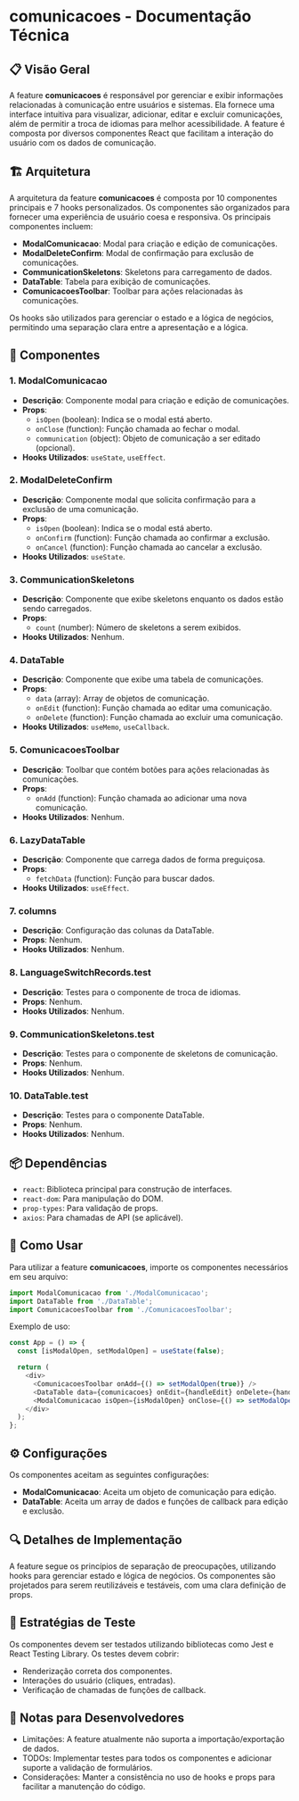 # comunicacoes - Documentação Técnica

## 📋 Visão Geral
A feature **comunicacoes** é responsável por gerenciar e exibir informações relacionadas à comunicação entre usuários e sistemas. Ela fornece uma interface intuitiva para visualizar, adicionar, editar e excluir comunicações, além de permitir a troca de idiomas para melhor acessibilidade. A feature é composta por diversos componentes React que facilitam a interação do usuário com os dados de comunicação.

## 🏗️ Arquitetura
A arquitetura da feature **comunicacoes** é composta por 10 componentes principais e 7 hooks personalizados. Os componentes são organizados para fornecer uma experiência de usuário coesa e responsiva. Os principais componentes incluem:

- **ModalComunicacao**: Modal para criação e edição de comunicações.
- **ModalDeleteConfirm**: Modal de confirmação para exclusão de comunicações.
- **CommunicationSkeletons**: Skeletons para carregamento de dados.
- **DataTable**: Tabela para exibição de comunicações.
- **ComunicacoesToolbar**: Toolbar para ações relacionadas às comunicações.

Os hooks são utilizados para gerenciar o estado e a lógica de negócios, permitindo uma separação clara entre a apresentação e a lógica.

## 🔧 Componentes

### 1. ModalComunicacao
- **Descrição**: Componente modal para criação e edição de comunicações.
- **Props**:
  - `isOpen` (boolean): Indica se o modal está aberto.
  - `onClose` (function): Função chamada ao fechar o modal.
  - `communication` (object): Objeto de comunicação a ser editado (opcional).
- **Hooks Utilizados**: `useState`, `useEffect`.

### 2. ModalDeleteConfirm
- **Descrição**: Componente modal que solicita confirmação para a exclusão de uma comunicação.
- **Props**:
  - `isOpen` (boolean): Indica se o modal está aberto.
  - `onConfirm` (function): Função chamada ao confirmar a exclusão.
  - `onCancel` (function): Função chamada ao cancelar a exclusão.
- **Hooks Utilizados**: `useState`.

### 3. CommunicationSkeletons
- **Descrição**: Componente que exibe skeletons enquanto os dados estão sendo carregados.
- **Props**:
  - `count` (number): Número de skeletons a serem exibidos.
- **Hooks Utilizados**: Nenhum.

### 4. DataTable
- **Descrição**: Componente que exibe uma tabela de comunicações.
- **Props**:
  - `data` (array): Array de objetos de comunicação.
  - `onEdit` (function): Função chamada ao editar uma comunicação.
  - `onDelete` (function): Função chamada ao excluir uma comunicação.
- **Hooks Utilizados**: `useMemo`, `useCallback`.

### 5. ComunicacoesToolbar
- **Descrição**: Toolbar que contém botões para ações relacionadas às comunicações.
- **Props**:
  - `onAdd` (function): Função chamada ao adicionar uma nova comunicação.
- **Hooks Utilizados**: Nenhum.

### 6. LazyDataTable
- **Descrição**: Componente que carrega dados de forma preguiçosa.
- **Props**:
  - `fetchData` (function): Função para buscar dados.
- **Hooks Utilizados**: `useEffect`.

### 7. columns
- **Descrição**: Configuração das colunas da DataTable.
- **Props**: Nenhum.
- **Hooks Utilizados**: Nenhum.

### 8. LanguageSwitchRecords.test
- **Descrição**: Testes para o componente de troca de idiomas.
- **Props**: Nenhum.
- **Hooks Utilizados**: Nenhum.

### 9. CommunicationSkeletons.test
- **Descrição**: Testes para o componente de skeletons de comunicação.
- **Props**: Nenhum.
- **Hooks Utilizados**: Nenhum.

### 10. DataTable.test
- **Descrição**: Testes para o componente DataTable.
- **Props**: Nenhum.
- **Hooks Utilizados**: Nenhum.

## 📦 Dependências
- `react`: Biblioteca principal para construção de interfaces.
- `react-dom`: Para manipulação do DOM.
- `prop-types`: Para validação de props.
- `axios`: Para chamadas de API (se aplicável).

## 🚀 Como Usar
Para utilizar a feature **comunicacoes**, importe os componentes necessários em seu arquivo:

```javascript
import ModalComunicacao from './ModalComunicacao';
import DataTable from './DataTable';
import ComunicacoesToolbar from './ComunicacoesToolbar';
```

Exemplo de uso:

```javascript
const App = () => {
  const [isModalOpen, setModalOpen] = useState(false);

  return (
    <div>
      <ComunicacoesToolbar onAdd={() => setModalOpen(true)} />
      <DataTable data={comunicacoes} onEdit={handleEdit} onDelete={handleDelete} />
      <ModalComunicacao isOpen={isModalOpen} onClose={() => setModalOpen(false)} />
    </div>
  );
};
```

## ⚙️ Configurações
Os componentes aceitam as seguintes configurações:
- **ModalComunicacao**: Aceita um objeto de comunicação para edição.
- **DataTable**: Aceita um array de dados e funções de callback para edição e exclusão.

## 🔍 Detalhes de Implementação
A feature segue os princípios de separação de preocupações, utilizando hooks para gerenciar estado e lógica de negócios. Os componentes são projetados para serem reutilizáveis e testáveis, com uma clara definição de props.

## 🧪 Estratégias de Teste
Os componentes devem ser testados utilizando bibliotecas como Jest e React Testing Library. Os testes devem cobrir:
- Renderização correta dos componentes.
- Interações do usuário (cliques, entradas).
- Verificação de chamadas de funções de callback.

## 📝 Notas para Desenvolvedores
- Limitações: A feature atualmente não suporta a importação/exportação de dados.
- TODOs: Implementar testes para todos os componentes e adicionar suporte a validação de formulários.
- Considerações: Manter a consistência no uso de hooks e props para facilitar a manutenção do código.